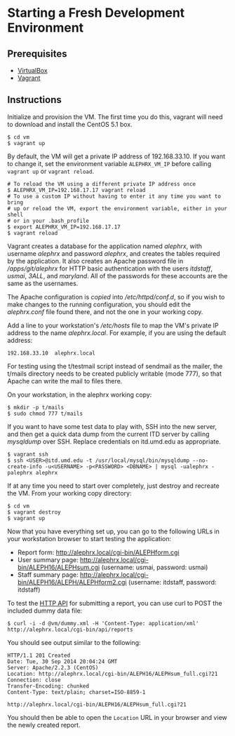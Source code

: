 Starting a Fresh Development Environment
========================================

Prerequisites
-------------

- [VirtualBox](https://www.virtualbox.org/wiki/Downloads)
- [Vagrant](http://www.vagrantup.com/downloads.html)

Instructions
------------

Initialize and provision the VM. The first time you do this, vagrant will need
to download and install the CentOS 5.1 box.

    $ cd vm
    $ vagrant up

By default, the VM will get a private IP address of 192.168.33.10. If you want
to change it, set the environment variable `ALEPHRX_VM_IP` before calling
`vagrant up` or `vagrant reload`.

    # To reload the VM using a different private IP address once
    $ ALEPHRX_VM_IP=192.168.17.17 vagrant reload
    # To use a custom IP without having to enter it any time you want to bring
    # up or reload the VM, export the environment variable, either in your shell
    # or in your .bash_profile
    $ export ALEPHRX_VM_IP=192.168.17.17
    $ vagrant reload

Vagrant creates a database for the application named *alephrx*, with username
*alephrx* and password *alephrx*, and creates the tables required by the
application. It also creates an Apache password file in */apps/git/alephrx* for
HTTP basic authentication with the users *itdstaff*, *usmai*, *3ALL*, and
*maryland*. All of the passwords for these accounts are the same as the
usernames.

The Apache configuration is *copied* into */etc/httpd/conf.d*, so if you wish to
make changes to the running configuration, you should edit the *alephrx.conf*
file found there, and not the one in your working copy.

Add a line to your workstation's */etc/hosts* file to map the VM's private IP
address to the name *alephrx.local*. For example, if you are using the default
address:

    192.168.33.10  alephrx.local

For testing using the t/testmail script instead of sendmail as the mailer, the
t/mails directory needs to be created publicly writable (mode 777), so that
Apache can write the mail to files there.

On your workstation, in the alephrx working copy:

    $ mkdir -p t/mails
    $ sudo chmod 777 t/mails

If you want to have some test data to play with, SSH into the new server, and
then get a quick data dump from the current ITD server by calling *mysqldump*
over SSH. Replace credentials on itd.umd.edu as appropriate.

    $ vagrant ssh
    $ ssh <USER>@itd.umd.edu -t /usr/local/mysql/bin/mysqldump --no-create-info -u<USERNAME> -p<PASSWORD> <DBNAME> | mysql -ualephrx -palephrx alephrx

If at any time you need to start over completely, just destroy and recreate the
VM. From your working copy directory:

    $ cd vm
    $ vagrant destroy
    $ vagrant up

Now that you have everything set up, you can go to the following URLs in your
workstation browser to start testing the application:

- Report form: <http://alephrx.local/cgi-bin/ALEPHform.cgi>
- User summary page: <http://alephrx.local/cgi-bin/ALEPH16/ALEPHsum.cgi>
  (username: usmai, password: usmai)
- Staff summary page: <http://alephrx.local/cgi-bin/ALEPH16/ALEPH/ALEPHform2.cgi>
  (username: itdstaff, password: itdstaff)

To test the [HTTP API](../cgi-bin/api/README.md) for submitting a report, you
can use curl to POST the included dummy data file:

    $ curl -i -d @vm/dummy.xml -H 'Content-Type: application/xml' http://alephrx.local/cgi-bin/api/reports

You should see output similar to the following:

    HTTP/1.1 201 Created
    Date: Tue, 30 Sep 2014 20:04:24 GMT
    Server: Apache/2.2.3 (CentOS)
    Location: http://alephrx.local/cgi-bin/ALEPH16/ALEPHsum_full.cgi?21
    Connection: close
    Transfer-Encoding: chunked
    Content-Type: text/plain; charset=ISO-8859-1

    http://alephrx.local/cgi-bin/ALEPH16/ALEPHsum_full.cgi?21

You should then be able to open the `Location` URL in your browser and view the
newly created report.
